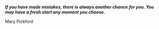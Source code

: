 _**If you have made mistakes, there is always another chance for you. You may have a fresh start any moment you choose.**_

Mary Pickford